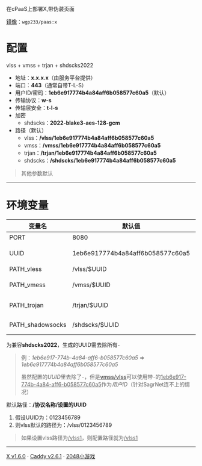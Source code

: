 在cPaaS上部署X,带伪装页面

[镜像](https://hub.docker.com/r/wgp233/paas)：`wgp233/paas:x`

# 配置

vlss + vmss + trjan + shdscks2022

- 地址：**x.x.x.x**（由服务平台提供）
- 端口：**443**（通常自带T-L-S）
- 用户ID/密码：**1eb6e917774b4a84aff6b058577c60a5**（默认）
- 传输协议：**w-s**
- 传输层安全：**t-l-s**
- 加密
  - shdscks：**2022-blake3-aes-128-gcm**
- 路径（默认）
  - vlss：**/vlss/1eb6e917774b4a84aff6b058577c60a5**
  - vmss：**/vmss/1eb6e917774b4a84aff6b058577c60a5**
  - trjan：**/trjan/1eb6e917774b4a84aff6b058577c60a5**
  - shdscks：**/shdscks/1eb6e917774b4a84aff6b058577c60a5**

> 其他参数默认

****



# 环境变量

| 变量名           | 默认值                           | 描述            |
| ---------------- | -------------------------------- | --------------- |
| PORT             | 8080                             | 端口            |
| UUID             | 1eb6e917774b4a84aff6b058577c60a5 | 用户ID/密码     |
| PATH_vless       | /vlss/$UUID                     | vlss路径       |
| PATH_vmess       | /vmss/$UUID                     | vmss路径       |
| PATH_trojan      | /trjan/$UUID                    | trjan路径      |
| PATH_shadowsocks | /shdscks/$UUID               | shdscks路径 |

为兼容**shdscks2022**，生成的UUID需去除所有`-`

> 例：*1eb6e917-774b-4a84-aff6-b058577c60a5* => *1eb6e917774b4a84aff6b058577c60a5*
> 
> 虽然配置的*UUID*里去除了`-`，但是<u>**vmss/vlss**</u>可以使用带`-`的<u>1eb6e917-774b-4a84-aff6-b058577c60a5</u>作为*用户ID*（针对SagrNet连不上的情况）

默认路径：**/协议名称/设置的UUID**

1. 假设UUID为：0123456789
2. 则vlss默认的路径为：/vlss/0123456789

> 如果设置vlss路径为<u>/vlss1</u>，则配置路径就为<u>/vlss1</u>

****



[X v1.6.0](https://github.com/XTLS/X-core)	·	[Caddy v2.6.1](https://github.com/caddyserver/caddy)	·	[2048小游戏](https://github.com/cgabrielecirulli/2048)
